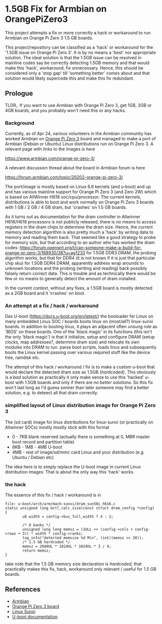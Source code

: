 # 1.5GB Fix for Armbian on OrangePiZero3

This project attempts a fix or more correctly a hack or workaround to run Armbian on Orange Pi Zero 3 1.5 GB boards.

This project/repository can be classified as a 'hack' or workaround for the '1.5GB issue on Orange Pi 
Zero 3'. It is by no means a 'best' nor appropriate solution. The ideal solution is that the 1.5GB issue can be resolved 
in mainline codes say be correctly detecting 1.5GB memory and that would make this 'hack', workaround, fix unnecessary.
Hence, this should be considered only a 'stop gap' till 'something better' comes about and that solution would likely
supercede this and make this fix redundant.

## Prologue

TLDR,. If you want to use Armbian with Orange Pi Zero 3, get 1GB, 2GB or 4GB boards, and you probably won't need this or any hacks.

### Background

Currently, as of Apr 24, various volunteers in the Armbian community has worked Armbian on
[Orange Pi Zero 3](http://www.orangepi.org/html/hardWare/computerAndMicrocontrollers/details/Orange-Pi-Zero-3.html) board
and managed to make a port of Armbian (Debian or Ubuntu) Linux distributions run on Orange Pi Zero 3.
A relevant page with links to the images is here

https://www.armbian.com/orange-pi-zero-3/

A relevant discussion thread about the board in Armbian forum is here

https://forum.armbian.com/topic/29202-orange-pi-zero-3/

The port/image is mostly based on Linux 6.6 kernels (and u-boot) and up and has various mainline support for Orange Pi Zero 3
(and Zero 2W) which is based on AllWinner H618 soc/cpu/processor. The current kernels, distributions is able to boot and
work normally on Orange Pi Zero 3 boards with 1 GB / 2 GB / 4 GB dram, but 'crashes' on 1.5 GB boards.

As it turns out as documentation for the dram controller in Allwinner H616/H618 processors is not publicly released, there is no
means to access registers in the dram chips to determine the dram size. Hence, the current memory detection algorithm is also 
pretty much a 'hack' by writing data to memory and reading them back. That seemed like a good strategy to probe for memory size,
but that according to an author who has worked the dram codes:
https://forum.openwrt.org/t/can-someone-make-a-build-for-orange-pi-zero-3/168930/38?u=ag1233
for 1.5GB DDR3 DRAM, the probing algorithm works, but that for DDR4 (it is not known if it is just that particular chip sku) for
1.5GB DDR4 DRAM, apparently address wrap arounds to unknown locations and the probing (writing and reading) back possibly falsely
return correct data. This is trouble and as technically there would be few or no means to generally detect the amount of dram installed.

In the current context, without any fixes, a 1.5GB board is mostly detected as a 2GB board and it 'crashes' on boot.

### An attempt at a fix / hack / workaround

Das U-boot (https://docs.u-boot.org/en/latest/) the booloader for Linux on many embedded Linux SOC / boards boots linux on (most/all?)
linux-sunxi boards. In addition to booting linux, it plays an adjacent often unsung role as 'BIOS' on these boards. One of the 'black
magic' in its functions (this isn't the only 'black magic') is that it initialize, setup and configure DRAM (setup clocks, map addresses?, 
determine dram size) and relocate its own modules into DRAM to run. parse boot scripts, loads linux and subsequently boots the Linux kernel
passing over various required stuff like the device tree, ramdisk etc.

The attempt of this hack / workaround / fix is to make a custom u-boot that would declare the detected dram size as 1.5GB (*hardcoded*).
This obviously is a *bad* solution as practically it only make sense to use this 'hacked' u-boot with 1.5GB boards and only if there are
*no better solutions*. So this fix won't last long as I'd guess sonner than later someone may find a better solution, e.g. to deteect all that
dram correctly.

### simplified layout of Linux distribution image for Orange Pi Zero 3

The (sd card) image for linux distributions for linux-sunxi (or practically on Allwinner SOCs) mostly mostly stick with this format

- 0 - 7KB blank reserved (actually there is something at 0, MBR master boot record and partition table)
- 8KB - 1MB - 4MB U-boot
- 4MB - rest of image/sd/mmc card Linux and your distribution (e.g. Ubuntu / Debian etc)

The idea here is to simply replace the U-boot image in current Linux distribution images. That is about the only way this 'hack'
works.

### the hack

The essence of this fix / hack / workaround is in
```
file: u-boot/arch/arm/mach-sunxi/dram_sun50i_h616.c
static unsigned long mctl_calc_size(const struct dram_config *config)
{       
        u8 width = config->bus_full_width ? 4 : 2;
        
        /* 8 banks */ 
        unsigned long long memsz = (1ULL << (config->cols + config->rows + 3)) * width * config->ranks;    
        log_info("detected memsize %d M\n", (int)(memsz >> 20));
        /* 1.5 GB hardcoded */
        memsz = 2048UL * 1024UL * 1024UL * 3 / 4;
        return memsz;
}
```
take note that the 1.5 GB memory size declaration is *hardcoded*, that practically makes
this fix, hack, workaround only relevant / useful for 1.5 GB boards.


## References
- [Armbian](https://www.armbian.com/)
- [Orange Pi Zero 3 board](http://www.orangepi.org/html/hardWare/computerAndMicrocontrollers/details/Orange-Pi-Zero-3.html)
- [Linux Sunxi](https://linux-sunxi.org/Main_Page)
- [U-boot documentation](https://docs.u-boot.org/en/latest/)
